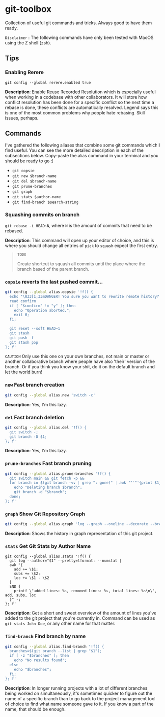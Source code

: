 # git-toolbox

Collection of useful git commands and tricks. Always good to have them ready.

`Disclaimer` : The following commands have only been tested with MacOS using the Z shell (zsh).

## Tips

### Enabling Rerere

`git config --global rerere.enabled true`

**Description**: Enable Reuse Recorded Resolution which is especially useful when working in a codebase with other collaborators. It will store how conflict resolution has been done for a specific conflict so the next time a rebase is done, these conflicts are automatically resolved. Legend says this is one of the most common problems why people hate rebasing. Skill issues, perhaps.


## Commands

I've gathered the following aliases that combine some git commands which I find useful. You can see the more detailed description in each of the subsections below. Copy-paste the alias command in your terminal and you should be ready to go :)

- `git oopsie`
- `git new $branch-name`
- `git del $branch-name`
- `git prune-branches`
- `git graph`
- `git stats $author-name`
- `git find-branch $search-string`


### Squashing commits on branch

`git rebase -i HEAD~N`, where `N` is the amount of commits that need to be rebased.

**Description**: This command will open up your editor of choice, and this is where you should change all entries of `pick` to `squash` expect the first entry. 

> `TODO`
>
> Create shortcut to squash all commits until the place where the branch based of the parent branch.

### `oopsie` reverts the last pushed commit...

```sh
git config --global alias.oopsie '!f() { 
  echo "\033[1;33mDANGER! You sure you want to rewrite remote history? (y/n): \033[0m\c"
  read confirm
  if [ "$confirm" != "y" ]; then 
    echo "Operation aborted."; 
    exit 0; 
  fi; 
  
  git reset --soft HEAD~1
  git stash
  git push -f
  git stash pop
}; f'
```

`CAUTION` Only use this one on your own branches, not main or master or another collaborative branch where people have also 'their' version of the branch. Or if you think you know your shit, do it on the default branch and let the world burn!

### `new` Fast branch creation

```sh
git config --global alias.new 'switch -c'
```

**Description**: Yes, I'm this lazy.

### `del` Fast branch deletion

```sh
git config --global alias.del '!f() { 
  git switch -; 
  git branch -D $1; 
}; f'
```

**Description**: Yes, I'm this lazy.

### `prune-branches` Fast branch pruning

```sh
git config --global alias.prune-branches '!f() { 
  git switch main && git fetch -p && 
  for branch in $(git branch -vv | grep ": gone]" | awk '"'"'{print $1}'"'"'); do 
    echo "Deleting branch $branch"; 
    git branch -d "$branch"; 
  done; 
}; f'
```

### `graph` Show Git Repository Graph

```sh
git config --global alias.graph 'log --graph --oneline --decorate --branches --tags'
```

**Description**: Shows the history in graph representation of this git project.

### `stats` Get Git Stats by Author Name

```
git config --global alias.stats '!f() { 
  git log --author="$1" --pretty=tformat: --numstat | 
  awk "{ 
    add += \$1; 
    subs += \$2; 
    loc += \$1 - \$2 
  } 
  END { 
    printf \"added lines: %s, removed lines: %s, total lines: %s\n\", add, subs, loc 
  }" -; 
}; f'
```

**Description**: Get a short and sweet overview of the amount of lines you've added to the git project that you're currently in. Command can be used as `git stats John Doe`, or any other name for that matter.


### `find-branch` Find branch by name

```sh
git config --global alias.find-branch '!f() { 
  branches=$(git branch --list | grep "$1"); 
  if [ -z "$branches" ]; then 
    echo "No results found"; 
  else 
    echo "$branches"; 
  fi; 
}; f'
```

**Description**: In longer running projects with a lot of different branches being worked on simultaneously, it's sometimes quicker to figure out the name of a specific branch than to go back to the project management tool of choice to find what name someone gave to it. If you know a part of the name, that should be enough.




